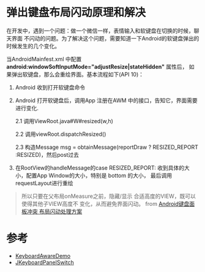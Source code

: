 # 弹出键盘布局闪动原理和解决

在开发中，遇到一个问题：做一个微信一样，表情输入和软键盘在切换的时候，聊天界面
不闪动的问题。为了解决这个问题，需要知道一下Android的软键盘弹出的时候发生的几个变化。

当AndroidMainfest.xml 中配置**android:windowSoftInputMode="adjustResize|stateHidden"** 属性后，
如果弹出软键盘，那么会重绘界面。基本流程如下(API 10)：

1. Android 收到打开软键盘命令
2. Android 打开软键盘后，调用App 注册在AWM 中的接口，告知它，界面需要进行变化.

    2.1 调用ViewRoot.java#W#resized(w,h)
    
    2.2 调用viewRoot.dispatchResized()
    
    2.3 构造Message msg = obtainMessage(reportDraw ? RESIZED_REPORT :RESIZED)，然后post过去
    
3. 在RootView的handleMessage的case RESIZED_REPORT: 收到具体的大小，配置App Window的大小，特别是 bottom 的大小，
最后调用requestLayout进行重绘

> 所以只要在父布局onMeasure之前，隐藏/显示 合适高度的VIEW，既可以使得其他子VIEW高度不
> 变化，从而避免界面闪动。
> from [Android键盘面板冲突 布局闪动处理方案](http://blog.dreamtobe.cn/2015/09/01/keyboard-panel-switch/)

# 参考

* [KeyboardAwareDemo](https://github.com/angeldevil/KeyboardAwareDemo)
* [JKeyboardPanelSwitch](https://github.com/Jacksgong/JKeyboardPanelSwitch)
